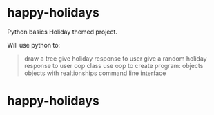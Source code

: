 # happy-holidays
Python basics Holiday themed project. 

Will use python to:

> draw a tree
>give holiday response to user
>give a random holiday response to user
>oop class
use oop to create program:
    objects
    objects with realtionships
command line interface
# happy-holidays
